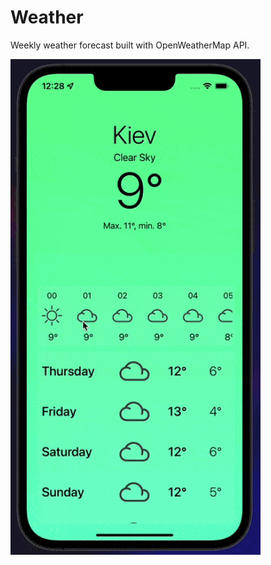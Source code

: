 # Weather
Weekly weather forecast built with OpenWeatherMap API.

<img src = "demo.gif" width = 400 >
